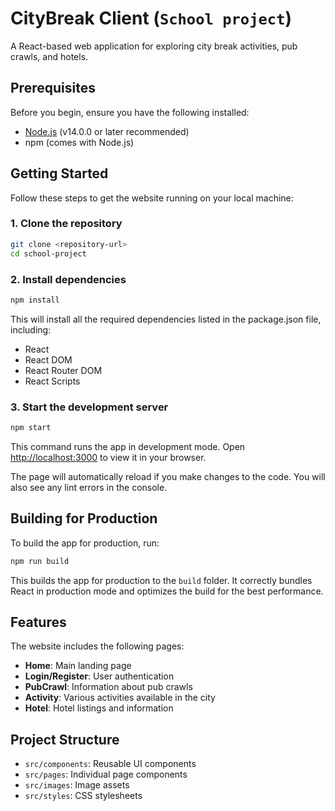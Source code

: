 # CityBreak Client (`School project`)

A React-based web application for exploring city break activities, pub crawls, and hotels.

## Prerequisites

Before you begin, ensure you have the following installed:
- [Node.js](https://nodejs.org/) (v14.0.0 or later recommended)
- npm (comes with Node.js)

## Getting Started

Follow these steps to get the website running on your local machine:

### 1. Clone the repository

```bash
git clone <repository-url>
cd school-project
```

### 2. Install dependencies

```bash
npm install
```

This will install all the required dependencies listed in the package.json file, including:
- React
- React DOM
- React Router DOM
- React Scripts

### 3. Start the development server

```bash
npm start
```

This command runs the app in development mode. Open [http://localhost:3000](http://localhost:3000) to view it in your browser.

The page will automatically reload if you make changes to the code. You will also see any lint errors in the console.

## Building for Production

To build the app for production, run:

```bash
npm run build
```

This builds the app for production to the `build` folder. It correctly bundles React in production mode and optimizes the build for the best performance.

## Features

The website includes the following pages:
- **Home**: Main landing page
- **Login/Register**: User authentication
- **PubCrawl**: Information about pub crawls
- **Activity**: Various activities available in the city
- **Hotel**: Hotel listings and information

## Project Structure

- `src/components`: Reusable UI components
- `src/pages`: Individual page components
- `src/images`: Image assets
- `src/styles`: CSS stylesheets
